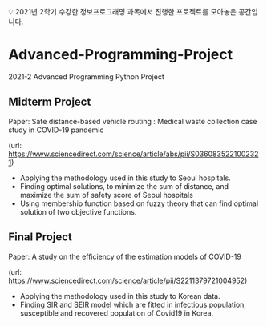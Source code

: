 💡 2021년 2학기 수강한 정보프로그래밍 과목에서 진행한 프로젝트를 모아놓은 공간입니다.

# Advanced-Programming-Project
2021-2 Advanced Programming Python Project

## Midterm Project
Paper: Safe distance-based vehicle routing : Medical waste collection case study in COVID-19 pandemic

(url: https://www.sciencedirect.com/science/article/abs/pii/S0360835221002321)

- Applying the methodology used in this study to Seoul hospitals.
- Finding optimal solutions, to minimize the sum of distance, and maximize the sum of safety score of Seoul hospitals
- Using membership function based on fuzzy theory that can find optimal solution of two objective functions.

## Final Project
Paper: A study on the efficiency of the estimation models of COVID-19

(url: https://www.sciencedirect.com/science/article/pii/S2211379721004952)

- Applying the methodology used in this study to Korean data.
- Finding SIR and SEIR model which are fitted in infectious population, susceptible and recovered population of Covid19 in Korea.
